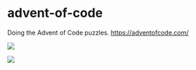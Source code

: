 # advent-of-code
Doing the Advent of Code puzzles. https://adventofcode.com/

![](https://img.shields.io/badge/stars%20⭐-2-yellow)

![](https://img.shields.io/badge/days%20completed-1-red)

